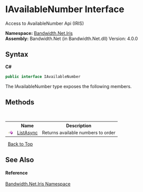 ﻿# IAvailableNumber Interface
 

Access to AvailableNumber Api (IRIS)

**Namespace:**&nbsp;<a href ="N_Bandwidth_Net_Iris.md">Bandwidth.Net.Iris</a><br />**Assembly:**&nbsp;Bandwidth.Net (in Bandwidth.Net.dll) Version: 4.0.0

## Syntax

**C#**<br />
``` C#
public interface IAvailableNumber
```

The IAvailableNumber type exposes the following members.


## Methods
&nbsp;<table><tr><th></th><th>Name</th><th>Description</th></tr><tr><td>![Public method](media/pubmethod.gif "Public method")</td><td><a href ="M_Bandwidth_Net_Iris_IAvailableNumber_ListAsync.md">ListAsync</a></td><td>
Returns available numbers to order</td></tr></table>&nbsp;
<a href="#iavailablenumber-interface">Back to Top</a>

## See Also


#### Reference
<a href ="N_Bandwidth_Net_Iris.md">Bandwidth.Net.Iris Namespace</a><br />